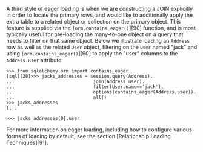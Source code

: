 A third style of eager loading is when we are constructing a JOIN explicitly in order to locate the primary rows, and would like to additionally apply the extra table to a related object or collection on the primary object. This feature is supplied via the `[orm.contains_eager()`][90] function, and is most typically useful for pre-loading the many-to-one object on a query that needs to filter on that same object. Below we illustrate loading an `Address` row as well as the related `User` object, filtering on the `User` named "jack" and using `[orm.contains_eager()`][90] to apply the "user" columns to the `Address.user` attribute:
    
```    
>>> from sqlalchemy.orm import contains_eager
[sql][28]>>> jacks_addresses = session.query(Address).
...                             join(Address.user).
...                             filter(User.name=='jack').
...                             options(contains_eager(Address.user)).
...                             all()
>>> jacks_addresses
[, ]

>>> jacks_addresses[0].user
```    

For more information on eager loading, including how to configure various forms of loading by default, see the section [Relationship Loading Techniques][91].
